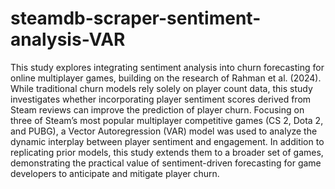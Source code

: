 # steamdb-scraper-sentiment-analysis-VAR

This study explores integrating sentiment analysis into churn forecasting for online multiplayer
games, building on the research of Rahman et al. (2024). While traditional churn models rely
solely on player count data, this study investigates whether incorporating player sentiment scores
derived from Steam reviews can improve the prediction of player churn. Focusing on three of
Steam’s most popular multiplayer competitive games (CS 2, Dota 2, and PUBG), a Vector
Autoregression (VAR) model was used to analyze the dynamic interplay between player
sentiment and engagement. In addition to replicating prior models, this study extends them to a
broader set of games, demonstrating the practical value of sentiment-driven forecasting for game
developers to anticipate and mitigate player churn.
